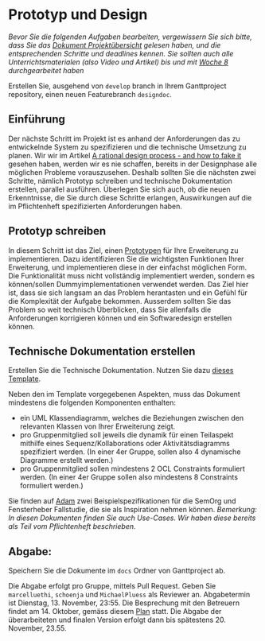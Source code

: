# Prototyp und Design

*Bevor Sie die folgenden Aufgaben bearbeiten, vergewissern Sie sich bitte, dass Sie das [Dokument Projektübersicht](../project-summary.html) gelesen haben, und die entsprechenden Schritte und deadlines kennen. 
Sie sollten auch alle Unterrichtsmaterialen (also Video und Artikel) bis und mit [Woche 8](../week8/guide.html) durchgearbeitet haben*

Erstellen Sie, ausgehend von ```develop``` branch in Ihrem Ganttproject repository, einen neuen Featurebranch ```designdoc```.

## Einführung

Der nächste Schritt im Projekt ist es anhand der Anforderungen das zu entwickelnde System zu spezifizieren und die technische Umsetzung zu planen. 
Wir wir im Artikel [A rational design process - and how to fake it](https://users.ece.utexas.edu/~perry/education/SE-Intro/fakeit.pdf) gesehen haben, werden wir es nie schaffen, bereits in der Designphase 
alle möglichen Probleme vorauszusehen. Deshalb sollten Sie die nächsten zwei Schritte, nämlich Prototyp schreiben und technische Dokumentation erstellen, parallel ausführen. Überlegen Sie sich auch, ob 
die neuen Erkenntnisse, die Sie durch diese Schritte erlangen, Auswirkungen auf die im Pflichtenheft spezifizierten Anforderungen haben. 

## Prototyp schreiben

In diesem Schritt ist das Ziel, einen [Prototypen](https://de.wikipedia.org/wiki/Prototyping_(Softwareentwicklung)) für Ihre Erweiterung zu implementieren. Dazu identifizieren Sie die wichtigsten Funktionen Ihrer Erweiterung, 
und implementieren diese in der einfachst möglichen Form. Die Funktionalität muss nicht vollständig implementiert werden, sondern es können/sollen Dummyimplementationen verwendet werden. 
Das Ziel hier ist, dass sie sich langsam an das Problem herantasten und ein Gefühl für die Komplexität der Aufgabe bekommen.  Ausserdem sollten Sie das Problem so weit technisch Überblicken, dass Sie allenfalls die Anforderungen korrigieren können und ein Softwaredesign erstellen können. 

## Technische Dokumentation erstellen
Erstellen Sie die Technische Dokumentation. Nutzen Sie dazu [dieses Template](./project/technical-doc.html). 

Neben den im Template vorgegebenen Aspekten, muss das Dokument  mindestens die folgenden Komponenten enthalten:
* ein UML Klassendiagramm, welches die Beziehungen zwischen den relevanten Klassen von Ihrer Erweiterung zeigt. 
* pro Gruppenmitglied soll jeweils die dynamik für einen Teilaspekt mithilfe eines Sequenz/Kollaborations oder Aktivitätsdiagramms spezifiziert werden. (In einer 4er Gruppe, sollen also 4 dynamische Diagramme erstellt werden.)
* pro Gruppenmitglied sollen mindestens 2 OCL Constraints formuliert werden. (In einer 4er Gruppe sollen also mindestens 8 Constraints formuliert werden.)

Sie finden auf [Adam](https://adam.unibas.ch/goto_adam_file_737986_download.html) zwei Beispielspezifikationen für die SemOrg und Fensterheber Fallstudie, die sie als Inspiration nehmen können. 
*Bemerkung: In diesen Dokumenten finden Sie auch Use-Cases. Wir haben diese bereits als Teil vom Pflichtenheft beschrieben.*

## Abgabe:
Speichern Sie die Dokumente im ```docs``` Ordner von Ganttproject ab. 

Die Abgabe erfolgt pro Gruppe, mittels Pull Request. Geben Sie ```marcelluethi```, ```schoenja``` und ```MichaelPluess``` als Reviewer an. Abgabetermin ist Dienstag, 13. November, 23:55. 
Die Besprechung mit den Betreuern findet am 14. Oktober, gemäss diesem [Plan](https://adam.unibas.ch/goto_adam_fold_702724.html) statt. 
Die Abgabe der überarbeiteten und finalen Version erfolgt dann bis spätestens 20. November, 23.55.  
